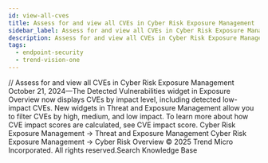 ```yaml
---
id: view-all-cves
title: Assess for and view all CVEs in Cyber Risk Exposure Management
sidebar_label: Assess for and view all CVEs in Cyber Risk Exposure Management
description: Assess for and view all CVEs in Cyber Risk Exposure Management
tags:
  - endpoint-security
  - trend-vision-one
---
```


/*<![CDATA[*/ $('#title').html($('meta[name=map-description]').attr('content')); /*]]>*/ Assess for and view all CVEs in Cyber Risk Exposure Management October 21, 2024—The Detected Vulnerabilities widget in Exposure Overview now displays CVEs by impact level, including detected low-impact CVEs. New widgets in Threat and Exposure Management allow you to filter CVEs by high, medium, and low impact. To learn more about how CVE impact scores are calculated, see CVE impact score. Cyber Risk Exposure Management → Threat and Exposure Management Cyber Risk Exposure Management → Cyber Risk Overview © 2025 Trend Micro Incorporated. All rights reserved.Search Knowledge Base